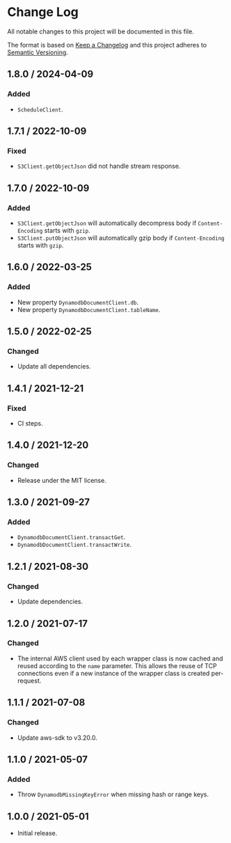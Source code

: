 # Change Log

All notable changes to this project will be documented in this file.

The format is based on [Keep a Changelog](https://keepachangelog.com/)
and this project adheres to [Semantic Versioning](https://semver.org/).

## 1.8.0 / 2024-04-09

### Added

- `ScheduleClient`.

## 1.7.1 / 2022-10-09

### Fixed

- `S3Client.getObjectJson` did not handle stream response.

## 1.7.0 / 2022-10-09

### Added

- `S3Client.getObjectJson` will automatically decompress
  body if `Content-Encoding` starts with `gzip`.
- `S3Client.putObjectJson` will automatically gzip body if `Content-Encoding`
  starts with `gzip`.

## 1.6.0 / 2022-03-25

### Added

- New property `DynamodbDocumentClient.db`.
- New property `DynamodbDocumentClient.tableName`.

## 1.5.0 / 2022-02-25

### Changed

- Update all dependencies.

## 1.4.1 / 2021-12-21

### Fixed

- CI steps.

## 1.4.0 / 2021-12-20

### Changed

- Release under the MIT license.

## 1.3.0 / 2021-09-27

### Added

- `DynamodbDocumentClient.transactGet`.
- `DynamodbDocumentClient.transactWrite`.

## 1.2.1 / 2021-08-30

### Changed

- Update dependencies.

## 1.2.0 / 2021-07-17

### Changed

- The internal AWS client used by each wrapper class is now cached
  and reused according to the `name` parameter.
  This allows the reuse of TCP connections even if
  a new instance of the wrapper class is created per-request.

## 1.1.1 / 2021-07-08

### Changed

- Update aws-sdk to v3.20.0.

## 1.1.0 / 2021-05-07

### Added

- Throw `DynamodbMissingKeyError` when missing hash or range keys.

## 1.0.0 / 2021-05-01

- Initial release.
